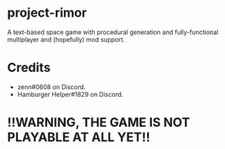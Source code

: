 # project-rimor
A text-based space game with procedural generation and fully-functional multiplayer and (hopefully) mod support.

# Credits
- zenn#0608 on Discord.
- Hamburger Helper#1829 on Discord.

# **!!WARNING, THE GAME IS NOT PLAYABLE AT ALL YET!!**
